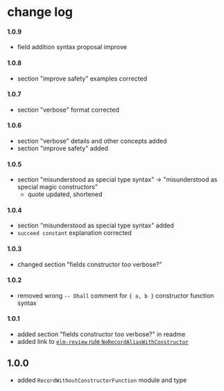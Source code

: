 # change log

#### 1.0.9

  - field addition syntax proposal improve

#### 1.0.8

  - section "improve safety" examples corrected

#### 1.0.7

  - section "verbose" format corrected

#### 1.0.6

  - section "verbose" details and other concepts added
  - section "improve safety" added

#### 1.0.5

  - section "misunderstood as special type syntax"
    → "misunderstood as special magic constructors"
      - quote updated, shortened

#### 1.0.4

  - section "misunderstood as special type syntax" added
  - `succeed constant` explanation corrected

#### 1.0.3

  - changed section "fields constructor too verbose?"

#### 1.0.2

  - removed wrong `-- Dhall` comment for `{ a, b }` constructor function syntax

#### 1.0.1

  - added section "fields constructor too verbose?" in readme
  - added link to [`elm-review` rule `NoRecordAliasWithConstructor`](https://dark.elm.dmy.fr/packages/lue-bird/elm-review-record-alias-constructor/latest/NoRecordAliasWithConstructor)


## 1.0.0

  - added `RecordWithoutConstructorFunction` module and type
